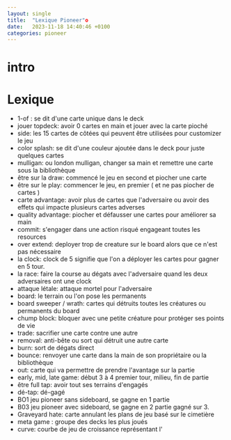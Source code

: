 ```yaml
---
layout: single
title:  "Lexique Pioneer"o
date:   2023-11-18 14:40:46 +0100
categories: pioneer
---
```



# intro


# Lexique

- 1-of : se dit d'une carte unique dans le deck
- jouer topdeck: avoir 0 cartes en main et jouer avec la carte pioché
- side: les 15 cartes de côtées qui peuvent être utilisées pour customizer le jeu
- color splash: se dit d'une couleur ajoutée dans le deck pour juste quelques cartes
- mulligan: ou london mulligan, changer sa main et remettre une carte sous la bibliothèque
- être sur la draw: commencé le jeu en second et piocher une carte
- être sur le play: commencer le jeu, en premier ( et ne pas piocher de cartes )
- carte advantage: avoir plus de cartes que l'adversaire ou avoir des effets qui impacte plusieurs cartes adverses
- quality advantage: piocher et défausser une cartes pour améliorer sa main
- commit: s'engager dans une action risqué engageant toutes les resources
- over extend: deployer trop de creature sur le board alors que ce n'est pas nécessaire
- la clock: clock de 5 signifie que l'on a déployer les cartes pour gagner en 5 tour.
- la race: faire la course au dégats avec l'adversaire quand les deux adversaires ont une clock
- attaque létale: attaque mortel pour l'adversaire
- board: le terrain ou l'on pose les permanents
- board sweeper / wrath: cartes qui détruits toutes les créatures ou permanents du board
- chump block: bloquer avec une petite créature pour protéger ses points de vie
- trade: sacrifier une carte contre une autre
- removal: anti-bête ou sort qui détruit une autre carte
- burn: sort de dégats direct
- bounce: renvoyer une carte dans la main de son propriétaire ou la bibliothèque
- out: carte qui va permettre de prendre l'avantage sur la partie
- early, mid, late game: début 3 à 4 premier tour, milieu, fin de partie
- être full tap: avoir tout ses terrains d'engagés
- dé-tap: dé-gagé
- BO1 jeu pioneer sans sideboard, se gagne en 1 partie
- B03 jeu pioneer avec sideboard, se gagne en 2 partie gagné sur 3.
- Graveyard hate: carte annulant les plans de jeu basé sur le cimetière
- meta game : groupe des decks les plus joués
- curve: courbe de jeu de croissance représentant l'